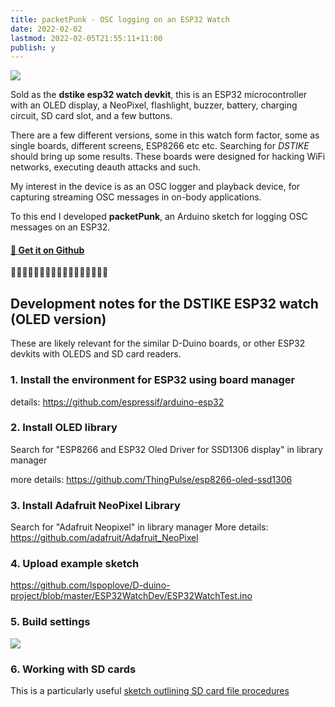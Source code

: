 ```yaml
---
title: packetPunk - OSC logging on an ESP32 Watch
date: 2022-02-02
lastmod: 2022-02-05T21:55:11+11:00
publish: y
---
```


![](Pasted%20image%2020220202163610.png)

Sold as the **dstike esp32 watch devkit**, this is an ESP32 microcontroller with an OLED display, a NeoPixel, flashlight, buzzer, battery, charging circuit, SD card slot, and a few buttons.

There are a few different versions, some in this watch form factor, some as single boards, different screens, ESP8266 etc etc.   Searching for *DSTIKE* should bring up some results.  These boards were designed for hacking WiFi networks, executing deauth attacks and such.

My interest in the device is  as an OSC logger and playback device, for capturing streaming OSC messages in on-body applications.

To this end I developed **packetPunk**, an Arduino sketch for logging OSC messages on an ESP32.  
#### **[💾 Get it on Github](https://github.com/zealtv/packetPunk)**



🔺🔷🔻🔷🔺🔷🔻🔷🔺🔷🔻🔷🔺🔷🔻🔷🔺

## Development notes for the DSTIKE ESP32  watch (OLED version)

These are likely relevant for the similar D-Duino boards, or other ESP32 devkits with OLEDS and SD card readers.


### 1. Install the environment for ESP32 using board manager
details: https://github.com/espressif/arduino-esp32
 

### 2. Install OLED library
Search for "ESP8266 and ESP32 Oled Driver for SSD1306 display" in library manager

more details: https://github.com/ThingPulse/esp8266-oled-ssd1306

### 3. Install Adafruit NeoPixel Library
Search for "Adafruit Neopixel" in library manager
More details: https://github.com/adafruit/Adafruit_NeoPixel
 
### 4. Upload example sketch 

https://github.com/lspoplove/D-duino-project/blob/master/ESP32WatchDev/ESP32WatchTest.ino

### 5. Build settings
![](Pasted%20image%2020220202173518.png)

### 6. Working with SD cards
This is a particularly useful [sketch outlining SD card file procedures](https://github.com/espressif/arduino-esp32/blob/master/libraries/SD_MMC/examples/SDMMC_Test/SDMMC_Test.ino) 
